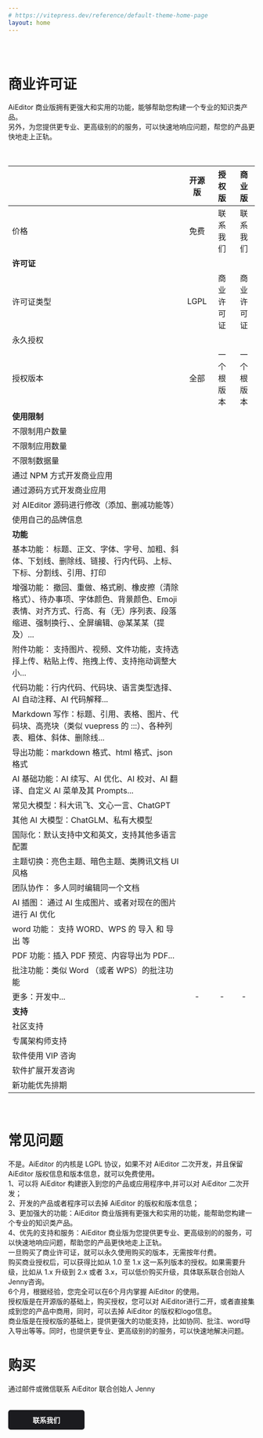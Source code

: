 ```yaml
---
# https://vitepress.dev/reference/default-theme-home-page
layout: home
---
```


<style>
.VPHome{
    border-top: 1px solid #eee !important;
}
</style>

<style scoped>
.VPHome svg{
    width: 24px;
    display: inline-block;
    margin: 0 5px;
}

.VPContent> .VPHome {
    margin-bottom: 0;
    border-top: 1px solid #eee;
}

.VPContent> .VPHome> .container{
    width: 100% !important;
    padding: 0 !important;
    margin: 0 !important;
    max-width: 100%;
}

.VPContent> .VPHome> .container .feature{
   text-align: center;
   margin: 40px;
}

.VPContent> .VPHome> .container .feature p{
   color: #999;
}

.VPContent> .VPHome> .vp-doc  table{
    display: table;
    background: none;
    width: 100%;
   table-layout: fixed;
   overflow-wrap: break-word;
   
}

.VPContent> .VPHome> .vp-doc  table th{
     background: none;
     border: none;
  

}

.VPContent> .VPHome> .vp-doc  thead tr :not(:first-child){
     margin: 10px;
     font-weight: bold;
     font-size: 18px;
     
}

.VPContent> .VPHome> .vp-doc  table tr{
     background: none;
     border: none;
     border-bottom: 1px solid #eee;
     
}

.VPContent> .VPHome> .vp-doc  table tr{
     height: 50px;
}

.VPContent> .VPHome> .vp-doc  table  tbody tr:first-child{
     height: 20px;
}

.VPContent> .VPHome> .vp-doc  table td{
    background: none;
    border: none;
    font-size:16px;
}

.VPContent> .VPHome> .vp-doc  table  td:first-child{
    color: #999;
    font-size:16px;
}

.VPContent> .VPHome> .vp-doc  table  td:first-child strong{
    color: #333;
    font-size: 16px;
}

.VPContent> .VPHome> .vp-doc  table td svg{
    margin: -7px 0;
}

</style>




<div class="feature" style="margin-top: 80px">

# 商业许可证

AiEditor 商业版拥有更强大和实用的功能，能够帮助您构建一个专业的知识类产品。<br />
另外，为您提供更专业、更高级别的的服务，可以快速地响应问题，帮您的产品更快地走上正轨。
</div>


<div style="display: flex;justify-content: center">
<div style="display: flex;padding: 20px 0;max-width: 1280px">



|                                                                                               |    开源版    |     授权版     |  商业版  |
|-----------------------------------------------------------------------------------------------|:---------:|:-----------:|:------:|
| 价格                                                                                            |    免费     |    联系我们     | 联系我们 |
| **许可证**                                                                                       |
| 许可证类型                                                                                         |   LGPL    |    商业许可证    |   商业许可证   |
| 永久授权                                                                                          | <Check /> |  <Check />  |   <Check />   |
| 授权版本                                                                                          |    全部     |    一个根版本    |  一个根版本   |
| **使用限制**                                                                                      |
| 不限制用户数量                                                                                       |     <Check />     |  <Check />  |   <Check />   |
| 不限制应用数量                                                                                       |     <Check />     |  <Check />  |   <Check />   |
| 不限制数据量                                                                                        |     <Check />     |  <Check />  |   <Check />   |
| 通过 NPM 方式开发商业应用                                                                               |  <Check /> |  <Check />  |   <Check />   |
| 通过源码方式开发商业应用                                                                                  | <Close /> |  <Check />  |   <Check />   |
| 对 AIEditor 源码进行修改（添加、删减功能等）                                                                   | <Close /> |  <Check />  |   <Check />   |
| 使用自己的品牌信息                                                                                     | <Close /> |  <Check />  |   <Check />   |
| **功能**                                                                                        |
| 基本功能：	标题、正文、字体、字号、加粗、斜体、下划线、删除线、链接、行内代码、上标、下标、分割线、引用、打印                                       | <Check /> |  <Check />  |   <Check />   |
| 增强功能：	撤回、重做、格式刷、橡皮擦（清除格式）、待办事项、字体颜色、背景颜色、Emoji 表情、对齐方式、行高、有（无）序列表、段落缩进、强制换行、、全屏编辑、@某某某（提及）... | <Check /> |  <Check />  |   <Check />   |
| 附件功能：		支持图片、视频、文件功能，支持选择上传、粘贴上传、拖拽上传、支持拖动调整大小...                                              | <Check /> |  <Check />  |   <Check />   |
| 代码功能：行内代码、代码块、语言类型选择、AI 自动注释、AI 代码解释...                                                       | <Check /> |  <Check />  |   <Check />   |
| Markdown 写作：标题、引用、表格、图片、代码块、高亮块（类似 vuepress 的 :::）、各种列表、粗体、斜体、删除线...                          | <Check /> |  <Check />  |   <Check />   |
| 	导出功能：markdown 格式、html 格式、json 格式                                                             | <Check /> |  <Check />  |   <Check />   |
| AI 基础功能：AI 续写、AI 优化、AI 校对、AI 翻译、自定义 AI 菜单及其 Prompts...                                        | <Check /> |  <Check />  |   <Check />   |
| 常见大模型：科大讯飞、文心一言、ChatGPT                                                                       | <Check /> |  <Check />  |   <Check />   |
| 其他 AI 大模型：ChatGLM、私有大模型                                                                       | <Close />  |  <Close />   |   <Check />   |
| 国际化：默认支持中文和英文，支持其他多语言配置                                                                       | <Check /> |  <Check />  |   <Check />   |
| 主题切换：亮色主题、暗色主题、类腾讯文档 UI 风格                                                                    | <Check /> |  <Check />  |   <Check />   |
| 团队协作：	多人同时编辑同一个文档                                                                             | <Close />  | <Close />  |   <Check />   |
| AI 插图：	通过 AI 生成图片、或者对现在的图片进行 AI 优化                                                            | <Close /> |  <Close />   |   <Check />   |
| word 功能：	支持 WORD、WPS 的 导入 和 导出 等                                                              |<Close />  |  <Close />   |   <Check />   |
| PDF 功能：插入 PDF 预览、内容导出为 PDF...                                                                 | <Close />  |  <Close />   |   <Check />   |
| 批注功能：类似 Word （或者 WPS）的批注功能                                                                    |<Close />  | <Close />   |   <Check />   |
| 更多：开发中...                                                                                     | - | -  |   -   |
| **支持**                                                                                        |
| 社区支持                                                                                          |    <Check />     |  <Check />  |   <Check />   |
| 专属架构师支持                                                                                       |    <Close />    | <Check /> |   <Check />   |
| 软件使用 VIP 咨询                                                                                   |    <Close />     |  <Check />   |   <Check />   |
| 软件扩展开发咨询                                                                                      |    <Close />     | <Check />   |   <Check />   |
| 新功能优先排期                                                                                       |    <Close />     |  <Check />   |   <Check />   |


</div>
</div>




<div class="feature">

# 常见问题

</div>


<div style="display: flex;justify-content: center">
<div class="versions-qa">

<div class="versions-qa-list">
<Question title="用在商业环境，必须要购买商业许可证吗？">
不是。AiEditor 的内核是 LGPL 协议，如果不对 AiEditor 二次开发，并且保留 AiEditor 版权信息和版本信息，就可以免费使用。
</Question>
</div>

<div class="versions-qa-list">
<Question title="购买商业许可证的好处?" >
1、可以将 AiEditor 构建嵌入到您的产品或应用程序中,并可以对 AiEditor 二次开发；<br />
2、开发的产品或者程序可以去掉 AiEditor 的版权和版本信息；<br />
3、更加强大的功能：AiEditor 商业版拥有更强大和实用的功能，能帮助您构建一个专业的知识类产品。<br />
4、优先的支持和服务：AiEditor 商业版为您提供更专业、更高级别的的服务，可以快速地响应问题，帮助您的产品更快地走上正轨。
</Question>

</div>

</div>

</div>

<div style="display: flex;justify-content: center">
<div class="versions-qa">

<div class="versions-qa-list">
<Question title="什么是“永久授权”？">
一旦购买了商业许可证，就可以永久使用购买的版本，无需按年付费。

</Question>
</div>

<div class="versions-qa-list">
<Question title="什么是“根版本”？">
购买商业授权后，可以获得比如从 1.0 至 1.x 这一系列版本的授权。如果需要升级，比如从 1.x 升级到 2.x 或者 3.x，可以低价购买升级，具体联系联合创始人 Jenny咨询。
</Question>
</div>

</div>

</div>

<div style="display: flex;justify-content: center">
<div class="versions-qa">

<div class="versions-qa-list">
<Question title="技术支持有效期是多久?" >
6个月，根据经验，您完全可以在6个月内掌握 AiEditor 的使用。 
</Question>
</div>
<div class="versions-qa-list">
<Question title="授权版和商业版的区别?" >
授权版是在开源版的基础上，购买授权，您可以对 AiEditor进行二开，或者直接集成到您的产品中商用，同时，可以去掉 AiEditor 的版权和logo信息。<br/>
商业版是在授权版的基础上，提供更强大的功能支持，比如协同、批注、word导入导出等等。同时，也提供更专业、更高级别的的服务，可以快速地解决问题。
</Question>
</div>


</div>

</div>


<div class="feature">

# 购买

通过邮件或微信联系 AiEditor 联合创始人 Jenny
<p><a href="contact-us" target="_blank" style="background: #1b1b1f;color: #fff;padding: 10px 50px;border-radius: 5px;font-weight: bold;font-size: 14px;margin: 20px 0 40px 0;text-decoration:none;display:inline-block;">
联系我们
</a></p>


</div>



